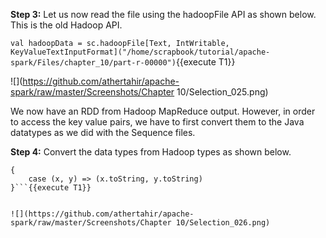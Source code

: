 
**Step 3:** Let us now read the file using the hadoopFile API as shown below. This is the old Hadoop API.

`val hadoopData = sc.hadoopFile[Text, IntWritable, KeyValueTextInputFormat]("/home/scrapbook/tutorial/apache-spark/Files/chapter_10/part-r-00000")`{{execute T1}} 

![](https://github.com/athertahir/apache-spark/raw/master/Screenshots/Chapter 10/Selection_025.png)

We now have an RDD from Hadoop MapReduce output. However, in order to access the key value pairs, we have to first convert them to the Java datatypes as we did with the Sequence files.

**Step 4:** Convert the data types from Hadoop types as shown below.

```val hadoopRDD = hadoopData.map
{
	case (x, y) => (x.toString, y.toString)
}```{{execute T1}}

 
![](https://github.com/athertahir/apache-spark/raw/master/Screenshots/Chapter 10/Selection_026.png) 





